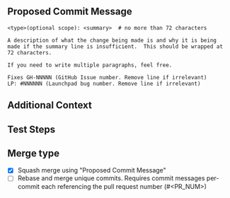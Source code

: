 <!--
Thank you for submitting a PR to cloud-init!

To ease the process of reviewing your PR, do make sure to complete the following checklist **before** submitting a pull request.

- [ ] I have signed the CLA: https://ubuntu.com/legal/contributors
- [ ] I have added my Github username to ``tools/.github-cla-signers``
- [ ] I have included a comprehensive commit message using the guide below
- [ ] I have added unit tests to cover the new behavior under ``tests/unittests/``
  - Test files should map to source files i.e. a source file ``cloudinit/example.py`` should be tested by ``tests/unittests/test_example.py``
  - Run unit tests with ``tox -e py3``
- [ ] I have kept the change small, avoiding unnecessary whitespace or non-functional changes.
- [ ] I have added a reference to issues that this PR relates to in the PR message (Refs #1234, Closes #1234)
- [ ] I have updated the documentation with the changed behavior.
  - If the change doesn't change the user interface and is trivial, this step may be skipped.
  - Cloud-config documentation is generated from the jsonschema.
  - Generate docs with ``tox -e docs``.
-->


## Proposed Commit Message
<!-- Include a proposed commit message because PRs are squash merged
by default.

See https://www.conventionalcommits.org/en/v1.0.0/#specification
for our commit message convention.

If the change is related to a particular cloud or particular distro,
please include the "optional scope" in the summary line. E.g.,
feat(ec2): Add support for foo to the baz

Types used by this project:
feat, fix, docs, ci, test, refactor, chore
-->
```
<type>(optional scope): <summary>  # no more than 72 characters

A description of what the change being made is and why it is being
made if the summary line is insufficient.  This should be wrapped at
72 characters.

If you need to write multiple paragraphs, feel free.

Fixes GH-NNNNN (GitHub Issue number. Remove line if irrelevant)
LP: #NNNNNN (Launchpad bug number. Remove line if irrelevant)
```

## Additional Context
<!-- If relevant -->

## Test Steps
<!-- Please include any steps necessary to verify (and reproduce if
this is a bug fix) this change on a live deployed system,
including any necessary configuration files, user-data,
setup, and teardown. Scripts used may be attached directly to this PR. -->


## Merge type

- [x] Squash merge using "Proposed Commit Message"
- [ ] Rebase and merge unique commits. Requires commit messages per-commit each referencing the pull request number (#<PR_NUM>)
